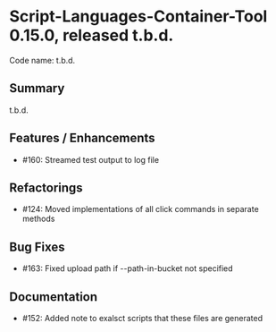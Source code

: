 # Script-Languages-Container-Tool 0.15.0, released t.b.d.

Code name: t.b.d.

## Summary 
t.b.d.

## Features / Enhancements

 - #160: Streamed test output to log file

## Refactorings

 - #124: Moved implementations of all click commands in separate methods

## Bug Fixes

 - #163: Fixed upload path if --path-in-bucket not specified

## Documentation

  - #152: Added note to exalsct scripts that these files are generated  
